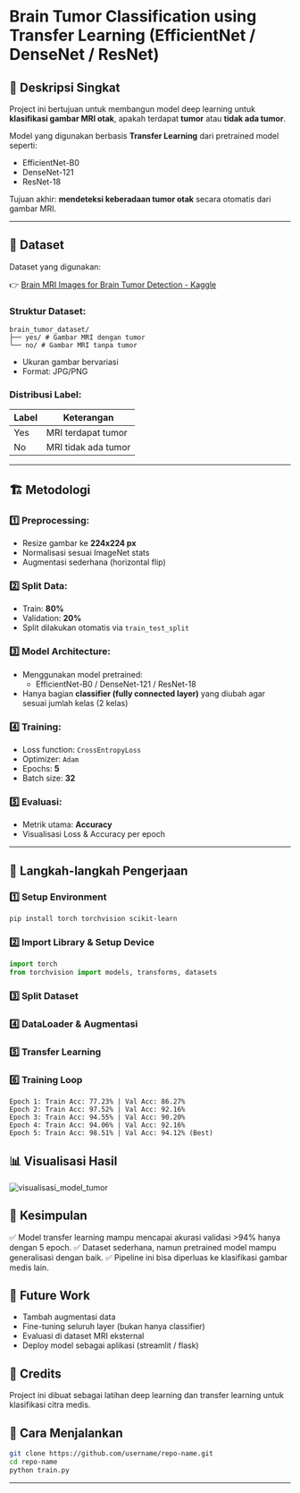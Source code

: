 # Brain Tumor Classification using Transfer Learning (EfficientNet / DenseNet / ResNet)

## 📌 Deskripsi Singkat

Project ini bertujuan untuk membangun model deep learning untuk **klasifikasi gambar MRI otak**, apakah terdapat **tumor** atau **tidak ada tumor**.

Model yang digunakan berbasis **Transfer Learning** dari pretrained model seperti:

- EfficientNet-B0
- DenseNet-121
- ResNet-18

Tujuan akhir: **mendeteksi keberadaan tumor otak** secara otomatis dari gambar MRI.

---

## 📂 Dataset

Dataset yang digunakan:

👉 [Brain MRI Images for Brain Tumor Detection - Kaggle](https://www.kaggle.com/datasets/navoneel/brain-mri-images-for-brain-tumor-detection/data)

### Struktur Dataset:

```
brain_tumor_dataset/
├── yes/ # Gambar MRI dengan tumor
└── no/ # Gambar MRI tanpa tumor
```

- Ukuran gambar bervariasi
- Format: JPG/PNG

### Distribusi Label:

| Label | Keterangan           |
|-------|----------------------|
| Yes   | MRI terdapat tumor    |
| No    | MRI tidak ada tumor   |

---

## 🏗️ Metodologi

### 1️⃣ Preprocessing:

- Resize gambar ke **224x224 px**
- Normalisasi sesuai ImageNet stats
- Augmentasi sederhana (horizontal flip)

### 2️⃣ Split Data:

- Train: **80%**
- Validation: **20%**
- Split dilakukan otomatis via `train_test_split`

### 3️⃣ Model Architecture:

- Menggunakan model pretrained:
    - EfficientNet-B0 / DenseNet-121 / ResNet-18
- Hanya bagian **classifier (fully connected layer)** yang diubah agar sesuai jumlah kelas (2 kelas)

### 4️⃣ Training:

- Loss function: `CrossEntropyLoss`
- Optimizer: `Adam`
- Epochs: **5**
- Batch size: **32**

### 5️⃣ Evaluasi:

- Metrik utama: **Accuracy**
- Visualisasi Loss & Accuracy per epoch

---

## 🚀 Langkah-langkah Pengerjaan

### 1️⃣ Setup Environment

```bash
pip install torch torchvision scikit-learn
```

### 2️⃣ Import Library & Setup Device
```python
import torch
from torchvision import models, transforms, datasets
```

### 3️⃣ Split Dataset

### 4️⃣ DataLoader & Augmentasi

### 5️⃣ Transfer Learning

### 6️⃣ Training Loop

```Accuracy per Epoch
Epoch 1: Train Acc: 77.23% | Val Acc: 86.27%
Epoch 2: Train Acc: 97.52% | Val Acc: 92.16%
Epoch 3: Train Acc: 94.55% | Val Acc: 90.20%
Epoch 4: Train Acc: 94.06% | Val Acc: 92.16%
Epoch 5: Train Acc: 98.51% | Val Acc: 94.12% (Best)
```

## 📊 Visualisasi Hasil
![visualisasi_model_tumor](https://github.com/user-attachments/assets/570f95b8-1dd5-4c74-bf48-12e54a42e97b)

## 📝 Kesimpulan
✅ Model transfer learning mampu mencapai akurasi validasi >94% hanya dengan 5 epoch.
✅ Dataset sederhana, namun pretrained model mampu generalisasi dengan baik.
✅ Pipeline ini bisa diperluas ke klasifikasi gambar medis lain.

## 📌 Future Work
- Tambah augmentasi data
- Fine-tuning seluruh layer (bukan hanya classifier)
- Evaluasi di dataset MRI eksternal
- Deploy model sebagai aplikasi (streamlit / flask)

## 🙏 Credits
Project ini dibuat sebagai latihan deep learning dan transfer learning untuk klasifikasi citra medis.

## 🚀 Cara Menjalankan
```bash
git clone https://github.com/username/repo-name.git
cd repo-name
python train.py
```

---
